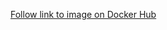 [Follow link to image on Docker Hub](https://hub.docker.com/repository/docker/gabriellersalbergaria/mygoapp)

